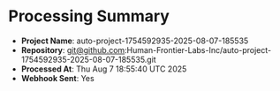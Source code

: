 # Processing Summary

- **Project Name**: auto-project-1754592935-2025-08-07-185535
- **Repository**: git@github.com:Human-Frontier-Labs-Inc/auto-project-1754592935-2025-08-07-185535.git
- **Processed At**: Thu Aug  7 18:55:40 UTC 2025
- **Webhook Sent**: Yes
